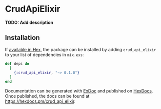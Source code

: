 # CrudApiElixir

**TODO: Add description**

## Installation

If [available in Hex](https://hex.pm/docs/publish), the package can be installed
by adding `crud_api_elixir` to your list of dependencies in `mix.exs`:

```elixir
def deps do
  [
    {:crud_api_elixir, "~> 0.1.0"}
  ]
end
```

Documentation can be generated with [ExDoc](https://github.com/elixir-lang/ex_doc)
and published on [HexDocs](https://hexdocs.pm). Once published, the docs can
be found at <https://hexdocs.pm/crud_api_elixir>.

